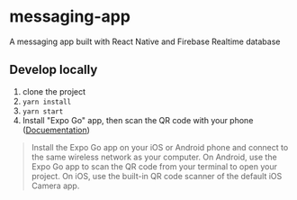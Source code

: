 # messaging-app

A messaging app built with React Native and Firebase Realtime database

## Develop locally

1. clone the project
2. `yarn install`
3. `yarn start`
4. Install "Expo Go" app, then scan the QR code with your phone ([Docuementation](https://reactnative.dev/docs/environment-setup))

> Install the Expo Go app on your iOS or Android phone and connect to the same wireless network as your computer. On Android, use the Expo Go app to scan the QR code from your terminal to open your project. On iOS, use the built-in QR code scanner of the default iOS Camera app.
